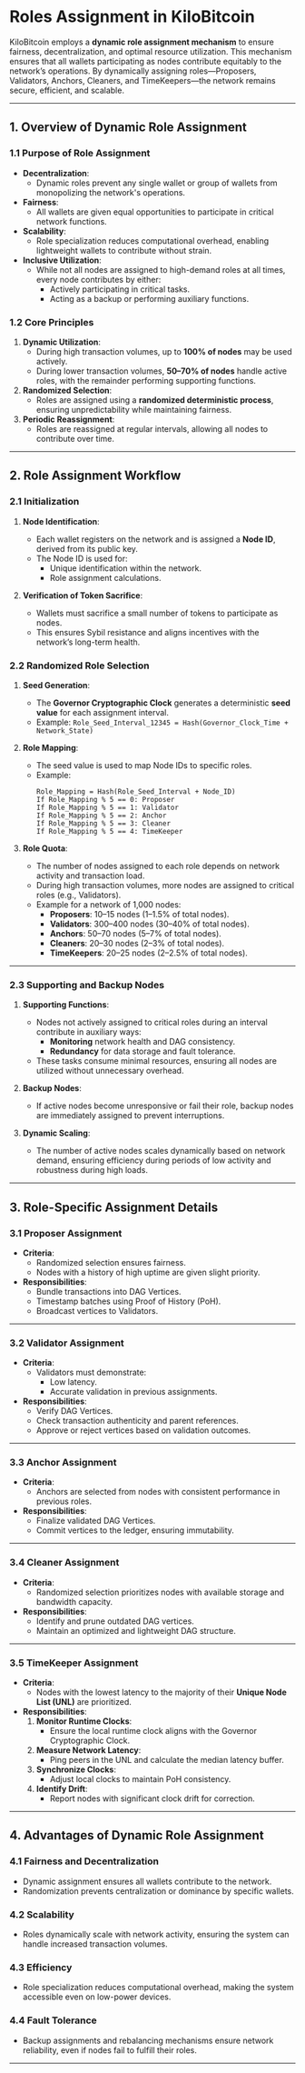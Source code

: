# Roles Assignment in KiloBitcoin

KiloBitcoin employs a **dynamic role assignment mechanism** to ensure fairness, decentralization, and optimal resource utilization. This mechanism ensures that all wallets participating as nodes contribute equitably to the network’s operations. By dynamically assigning roles—Proposers, Validators, Anchors, Cleaners, and TimeKeepers—the network remains secure, efficient, and scalable.

---

## **1. Overview of Dynamic Role Assignment**

### **1.1 Purpose of Role Assignment**
- **Decentralization**:
  - Dynamic roles prevent any single wallet or group of wallets from monopolizing the network's operations.
- **Fairness**:
  - All wallets are given equal opportunities to participate in critical network functions.
- **Scalability**:
  - Role specialization reduces computational overhead, enabling lightweight wallets to contribute without strain.
- **Inclusive Utilization**:
  - While not all nodes are assigned to high-demand roles at all times, every node contributes by either:
    - Actively participating in critical tasks.
    - Acting as a backup or performing auxiliary functions.

### **1.2 Core Principles**
1. **Dynamic Utilization**:
   - During high transaction volumes, up to **100% of nodes** may be used actively.
   - During lower transaction volumes, **50–70% of nodes** handle active roles, with the remainder performing supporting functions.
2. **Randomized Selection**:
   - Roles are assigned using a **randomized deterministic process**, ensuring unpredictability while maintaining fairness.
3. **Periodic Reassignment**:
   - Roles are reassigned at regular intervals, allowing all nodes to contribute over time.

---

## **2. Role Assignment Workflow**

### **2.1 Initialization**
1. **Node Identification**:
   - Each wallet registers on the network and is assigned a **Node ID**, derived from its public key.
   - The Node ID is used for:
     - Unique identification within the network.
     - Role assignment calculations.

2. **Verification of Token Sacrifice**:
   - Wallets must sacrifice a small number of tokens to participate as nodes.
   - This ensures Sybil resistance and aligns incentives with the network’s long-term health.

### **2.2 Randomized Role Selection**
1. **Seed Generation**:
   - The **Governor Cryptographic Clock** generates a deterministic **seed value** for each assignment interval.
   - Example: `Role_Seed_Interval_12345 = Hash(Governor_Clock_Time + Network_State)`

2. **Role Mapping**:
   - The seed value is used to map Node IDs to specific roles.
   - Example:
     ```
     Role_Mapping = Hash(Role_Seed_Interval + Node_ID)
     If Role_Mapping % 5 == 0: Proposer
     If Role_Mapping % 5 == 1: Validator
     If Role_Mapping % 5 == 2: Anchor
     If Role_Mapping % 5 == 3: Cleaner
     If Role_Mapping % 5 == 4: TimeKeeper
     ```

3. **Role Quota**:
   - The number of nodes assigned to each role depends on network activity and transaction load.
   - During high transaction volumes, more nodes are assigned to critical roles (e.g., Validators).
   - Example for a network of 1,000 nodes:
     - **Proposers**: 10–15 nodes (1–1.5% of total nodes).
     - **Validators**: 300–400 nodes (30–40% of total nodes).
     - **Anchors**: 50–70 nodes (5–7% of total nodes).
     - **Cleaners**: 20–30 nodes (2–3% of total nodes).
     - **TimeKeepers**: 20–25 nodes (2–2.5% of total nodes).

---

### **2.3 Supporting and Backup Nodes**
1. **Supporting Functions**:
   - Nodes not actively assigned to critical roles during an interval contribute in auxiliary ways:
     - **Monitoring** network health and DAG consistency.
     - **Redundancy** for data storage and fault tolerance.
   - These tasks consume minimal resources, ensuring all nodes are utilized without unnecessary overhead.

2. **Backup Nodes**:
   - If active nodes become unresponsive or fail their role, backup nodes are immediately assigned to prevent interruptions.

3. **Dynamic Scaling**:
   - The number of active nodes scales dynamically based on network demand, ensuring efficiency during periods of low activity and robustness during high loads.

---

## **3. Role-Specific Assignment Details**

### **3.1 Proposer Assignment**
- **Criteria**:
  - Randomized selection ensures fairness.
  - Nodes with a history of high uptime are given slight priority.
- **Responsibilities**:
  - Bundle transactions into DAG Vertices.
  - Timestamp batches using Proof of History (PoH).
  - Broadcast vertices to Validators.

---

### **3.2 Validator Assignment**
- **Criteria**:
  - Validators must demonstrate:
    - Low latency.
    - Accurate validation in previous assignments.
- **Responsibilities**:
  - Verify DAG Vertices.
  - Check transaction authenticity and parent references.
  - Approve or reject vertices based on validation outcomes.

---

### **3.3 Anchor Assignment**
- **Criteria**:
  - Anchors are selected from nodes with consistent performance in previous roles.
- **Responsibilities**:
  - Finalize validated DAG Vertices.
  - Commit vertices to the ledger, ensuring immutability.

---

### **3.4 Cleaner Assignment**
- **Criteria**:
  - Randomized selection prioritizes nodes with available storage and bandwidth capacity.
- **Responsibilities**:
  - Identify and prune outdated DAG vertices.
  - Maintain an optimized and lightweight DAG structure.

---

### **3.5 TimeKeeper Assignment**
- **Criteria**:
  - Nodes with the lowest latency to the majority of their **Unique Node List (UNL)** are prioritized.
- **Responsibilities**:
  1. **Monitor Runtime Clocks**:
     - Ensure the local runtime clock aligns with the Governor Cryptographic Clock.
  2. **Measure Network Latency**:
     - Ping peers in the UNL and calculate the median latency buffer.
  3. **Synchronize Clocks**:
     - Adjust local clocks to maintain PoH consistency.
  4. **Identify Drift**:
     - Report nodes with significant clock drift for correction.

---

## **4. Advantages of Dynamic Role Assignment**

### 4.1 Fairness and Decentralization
- Dynamic assignment ensures all wallets contribute to the network.
- Randomization prevents centralization or dominance by specific wallets.

### 4.2 Scalability
- Roles dynamically scale with network activity, ensuring the system can handle increased transaction volumes.

### 4.3 Efficiency
- Role specialization reduces computational overhead, making the system accessible even on low-power devices.

### 4.4 Fault Tolerance
- Backup assignments and rebalancing mechanisms ensure network reliability, even if nodes fail to fulfill their roles.

---
